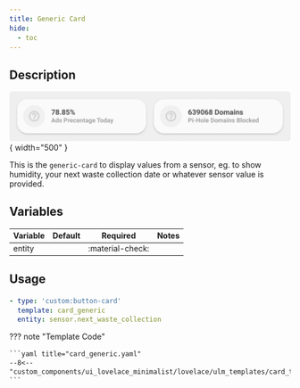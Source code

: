 ```yaml
---
title: Generic Card
hide:
  - toc
---
```

<!-- markdownlint-disable MD046 -->

## Description

![example-image](../../assets/img/ulm_cards/card_generic.png){ width="500" }

This is the `generic-card` to display values from a sensor, eg. to show humidity, your next waste collection date or whatever sensor value is provided.

## Variables

| Variable | Default | Required         | Notes             |
|----------|---------|------------------|-------------------|
| entity     |         | :material-check: |                   |

## Usage

```yaml
- type: 'custom:button-card'
  template: card_generic
  entity: sensor.next_waste_collection
```

??? note "Template Code"

    ```yaml title="card_generic.yaml"
    --8<-- "custom_components/ui_lovelace_minimalist/lovelace/ulm_templates/card_templates/cards/card_generic.yaml"
    ```
